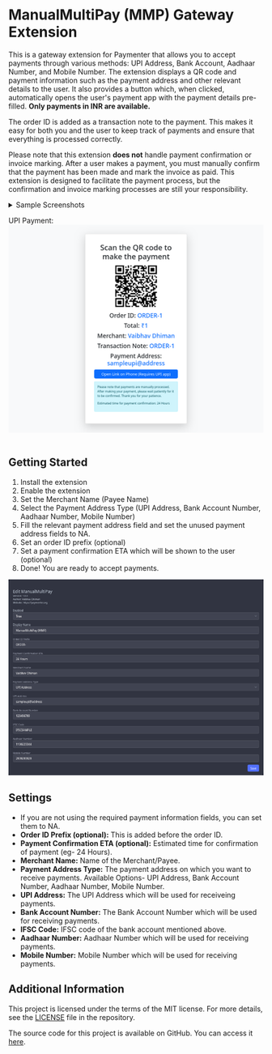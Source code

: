 # ManualMultiPay (MMP) Gateway Extension

This is a gateway extension for Paymenter that allows you to accept payments through various methods: UPI Address, Bank Account, Aadhaar Number, and Mobile Number. The extension displays a QR code and payment information such as the payment address and other relevant details to the user. It also provides a button which, when clicked, automatically opens the user's payment app with the payment details pre-filled. **Only payments in INR are available.**

The order ID is added as a transaction note to the payment. This makes it easy for both you and the user to keep track of payments and ensure that everything is processed correctly.

Please note that this extension **does not** handle payment confirmation or invoice marking. After a user makes a payment, you must manually confirm that the payment has been made and mark the invoice as paid. This extension is designed to facilitate the payment process, but the confirmation and invoice marking processes are still your responsibility.

<details>
<summary>Sample Screenshots

UPI Payment:
<img src="assets/sample-upi-payment.png" alt="Sample UPI Payment" />
</summary>
Bank Account Payment:
<img src="assets/sample-bank-payment.png" alt="Sample Bank Payment" />
Aadhaar Payment:
<img src="assets/sample-aadhaar-payment.png" alt="Sample Aadhaar Payment" />
Mobile Payment:
<img src="assets/sample-mobile-payment.png" alt="Sample Mobile Payment" />
</details>

## Getting Started
1. Install the extension
1. Enable the extension
1. Set the Merchant Name (Payee Name)
1. Select the Payment Address Type (UPI Address, Bank Account Number, Aadhaar Number, Mobile Number)
1. Fill the relevant payment address field and set the unused payment address fields to NA.
1. Set an order ID prefix (optional)
1. Set a payment confirmation ETA which will be shown to the user (optional)
1. Done! You are ready to accept payments.

![Settings](assets/settings.png)

## Settings
- If you are not using the required payment information fields, you can set them to NA.
- **Order ID Prefix (optional):** This is added before the order ID.
- **Payment Confirmation ETA (optional):** Estimated time for confirmation of payment (eg- 24 Hours).
- **Merchant Name:** Name of the Merchant/Payee.
- **Payment Address Type:** The payment address on which you want to receive payments. Available Options- UPI Address, Bank Account Number, Aadhaar Number, Mobile Number.
- **UPI Address:** The UPI Address which will be used for receiveing payments.
- **Bank Account Number:** The Bank Account Number which will be used for receiving payments.
- **IFSC Code:** IFSC code of the bank account mentioned above.
- **Aadhaar Number:** Aadhaar Number which will be used for receiving payments.
- **Mobile Number:** Mobile Number which will be used for receiving payments.

## Additional Information
This project is licensed under the terms of the MIT license. For more details, see the [LICENSE](LICENSE) file in the repository.

The source code for this project is available on GitHub. You can access it [here](https://github.com/VaibhavSys/ManualMultiPay).